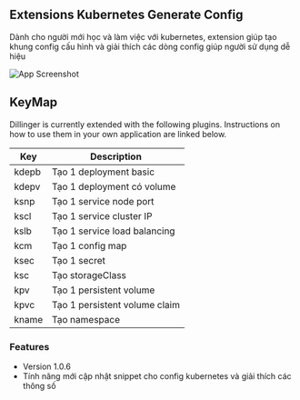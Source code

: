 ## Extensions Kubernetes Generate Config

Dành cho người mới học và làm việc với kubernetes, extension giúp tạo khung config cấu hình và giải thích các dòng config giúp người sử dụng dễ hiệu

![App Screenshot](https://i.ibb.co/ZKXHx7C/Video-ch-a-t-t-n-c-t-o-b-ng-Clipchamp.gif)

## KeyMap

Dillinger is currently extended with the following plugins.
Instructions on how to use them in your own application are linked below.

| Key | Description |
| ------ | ------ |
| kdepb | Tạo 1 deployment basic |
| kdepv | Tạo 1 deployment có volume |
| ksnp | Tạo 1 service node port |
| kscl | Tạo 1 service cluster IP |
| kslb | Tạo 1 service load balancing |
| kcm | Tạo 1 config map |
| ksec | Tạo 1 secret |
| ksc | Tạo storageClass |
| kpv | Tạo 1 persistent volume |
| kpvc | Tạo 1 persistent volume claim |
| kname | Tạo namespace |

### Features

- Version 1.0.6
- Tính năng mới cập nhật snippet cho config kubernetes và giải thích các thông số 